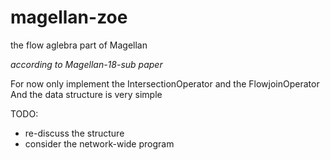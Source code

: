 # magellan-zoe
the flow aglebra part of Magellan

*according to Magellan-18-sub paper*

For now only implement the IntersectionOperator and the FlowjoinOperator
And the data structure is very simple

TODO: 
- re-discuss the structure
- consider the network-wide program
